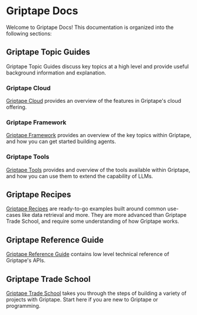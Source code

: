 # Griptape Docs

Welcome to Griptape Docs! This documentation is organized into the following sections:

## Griptape Topic Guides

Griptape Topic Guides discuss key topics at a high level and provide useful background information and explanation.

### Griptape Cloud

[Griptape Cloud](griptape-cloud/index.md) provides an overview of the features in Griptape's cloud offering.

### Griptape Framework

[Griptape Framework](griptape-framework/index.md) provides an overview of the key topics within Griptape, and how you can get started building agents.

### Griptape Tools

[Griptape Tools](griptape-framework/tools/index.md) provides and overview of the tools available within Griptape, and how you can use them to extend the capability of LLMs.

## Griptape Recipes

[Griptape Recipes](examples/index.md) are ready-to-go examples built around common use-cases like data retrieval and more. They are more advanced than Griptape Trade School, and require some understanding of how Griptape works.

## Griptape Reference Guide

[Griptape Reference Guide](reference/griptape/index.md) contains low level technical reference of Griptape's APIs.

## Griptape Trade School

[Griptape Trade School](https://learn.griptape.ai) takes you through the steps of building a variety of projects with Griptape. Start here if you are new to Griptape or programming.
